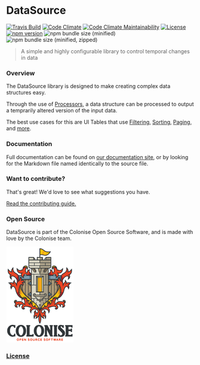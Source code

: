 # DataSource

[![Travis Build](https://img.shields.io/travis/Colonise/DataSource.svg)](https://travis-ci.org/Colonise/DataSource) [![Code Climate](https://img.shields.io/codeclimate/coverage/Colonise/DataSource.svg)](https://codeclimate.com/github/Colonise/DataSource/test_coverage) [![Code Climate Maintainability](https://img.shields.io/codeclimate/maintainability-percentage/Colonise/DataSource.svg)](https://codeclimate.com/github/Colonise/DataSource/maintainability) [![License](https://img.shields.io/github/license/Colonise/DataSource.svg)](https://github.com/Colonise/DataSource/blob/master/LICENSE) [![npm version](https://img.shields.io/npm/v/@colonise/datasource.svg)](https://www.npmjs.com/package/@colonise/datasource) ![npm bundle size \(minified\)](https://img.shields.io/bundlephobia/min/@colonise/datasource.svg) ![npm bundle size \(minified, zipped\)](https://img.shields.io/bundlephobia/minzip/@colonise/datasource.svg)

> A simple and highly configurable library to control temporal changes in data

### Overview

The DataSource library is designed to make creating complex data structures easy.

Through the use of [Processors](src/processors/), a data structure can be processed to output a temprarily altered version of the input data.

The best use cases for this are UI Tables that use [Filtering](src/processors/filter-processor.md), [Sorting](src/processors/sorter-processor.md), [Paging](src/processors/pager-processor.md), and [more](tutorials/custom-processors.md).

### Documentation

Full documentation can be found on [our documentation site](https://colonise.gitbook.io/datasource), or by looking for the Markdown file named identically to the source file.

### Want to contribute?

That's great! We'd love to see what suggestions you have.

[Read the contributing guide.](contributing.md)

### Open Source

DataSource is part of the Colonise Open Source Software, and is made with love by the Colonise team.

![](.gitbook/assets/colonise256.png)

### [License](https://github.com/Colonise/DataSource/blob/master/LICENSE)

